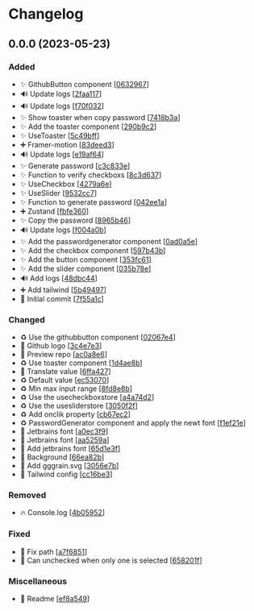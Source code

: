 # Changelog

<a name="0.0.0"></a>
## 0.0.0 (2023-05-23)

### Added

- ✨ GithubButton component [[0632967](https://github.com/Sakoutecher/password-generator/commit/0632967741bb300a7db493705ea46d047e561dff)]
- 🔊 Update logs [[2faa117](https://github.com/Sakoutecher/password-generator/commit/2faa11794d705bd191b767aa65dcfffdead080c3)]
- 🔊 Update logs [[f70f032](https://github.com/Sakoutecher/password-generator/commit/f70f032b088532312cb144a677b324e1ee9cc9b6)]
- ✨ Show toaster when copy password [[7418b3a](https://github.com/Sakoutecher/password-generator/commit/7418b3a77661b86717611f38d02d748810ede911)]
- ✨ Add the toaster component [[290b9c2](https://github.com/Sakoutecher/password-generator/commit/290b9c2ebee9705c1969d6ae13d95545a4bbe4ed)]
- ✨ UseToaster [[5c49bff](https://github.com/Sakoutecher/password-generator/commit/5c49bffba90befd6dcc84bb445f612ac0185b66f)]
- ➕ Framer-motion [[83deed3](https://github.com/Sakoutecher/password-generator/commit/83deed341c30a773ecd282245992d9140f6b2b05)]
- 🔊 Update logs [[e19af64](https://github.com/Sakoutecher/password-generator/commit/e19af649c4ee732eb0e828c69f011177ca158aa6)]
- ✨ Generate password [[c3c833e](https://github.com/Sakoutecher/password-generator/commit/c3c833ec585b9597c68169eebcbaf7ea501bd1d3)]
- ✨ Function to verify checkboxs [[8c3d637](https://github.com/Sakoutecher/password-generator/commit/8c3d6379e28823f2a982181abff9124dc55b2c61)]
- ✨ UseCheckbox [[4279a6e](https://github.com/Sakoutecher/password-generator/commit/4279a6e590897de22fb15594d63409655dff9633)]
- ✨ UseSlider [[9532cc7](https://github.com/Sakoutecher/password-generator/commit/9532cc7d801486bac730940c6b765afd15237892)]
- ✨ Function to generate password [[042ee1a](https://github.com/Sakoutecher/password-generator/commit/042ee1a118a4206692caa8e033ce9bad1df916fa)]
- ➕ Zustand [[fbfe360](https://github.com/Sakoutecher/password-generator/commit/fbfe36082fe51ada7c88a71eee9fac1ae39a6b3f)]
- ✨ Copy the password [[8965b46](https://github.com/Sakoutecher/password-generator/commit/8965b468476af002365629f7b8cbb40e2e4fef37)]
- 🔊 Update logs [[f004a0b](https://github.com/Sakoutecher/password-generator/commit/f004a0bc215cc6f5406f3534d5cf37265e482f91)]
- ✨ Add the passwordgenerator component [[0ad0a5e](https://github.com/Sakoutecher/password-generator/commit/0ad0a5e82b7ba22e0602615eccc330ff1d5b1cb6)]
- ✨ Add the checkbox component [[597b43b](https://github.com/Sakoutecher/password-generator/commit/597b43ba3fd58676172d70ece994e64ede86879e)]
- ✨ Add the button component [[353fc61](https://github.com/Sakoutecher/password-generator/commit/353fc61edd84e571ec4a3ee48677158c6263061b)]
- ✨ Add the slider component [[035b78e](https://github.com/Sakoutecher/password-generator/commit/035b78efdc3d927a70920687d606bf3233ac3006)]
- 🔊 Add logs [[48dbc44](https://github.com/Sakoutecher/password-generator/commit/48dbc449b7b0728cb93a8ddd5dbf01e7ce2c734f)]
- ➕ Add tailwind [[5b49497](https://github.com/Sakoutecher/password-generator/commit/5b49497ed6459591370ae83379ae5b6f69fb6378)]
- 🎉 Initial commit [[7f55a1c](https://github.com/Sakoutecher/password-generator/commit/7f55a1c7a8105b1ccc54ad6814f128d0143d72d3)]

### Changed

- ♻️ Use the githubbutton component [[02067e4](https://github.com/Sakoutecher/password-generator/commit/02067e4741dec23f2ad53c44e53268b40d0ea3af)]
- 🍱 Github logo [[3c4e7e3](https://github.com/Sakoutecher/password-generator/commit/3c4e7e39bddb4c69cc4fd153d7312ae28db71042)]
- 🍱 Preview repo [[ac0a8e6](https://github.com/Sakoutecher/password-generator/commit/ac0a8e6614f328f1a4ef087625f5cbcf8e4aea17)]
- ♻️ Use toaster component [[1d4ae8b](https://github.com/Sakoutecher/password-generator/commit/1d4ae8b37281f16480d6c347a92caf59b5611e83)]
- 🔧 Translate value [[6ffa427](https://github.com/Sakoutecher/password-generator/commit/6ffa427fc8135abecd268684c01bd53c1258670e)]
- ♻️ Default value [[ec53070](https://github.com/Sakoutecher/password-generator/commit/ec53070a30dddf3ac968821c1f172f916ffe3482)]
- ♻️ Min max input range [[8fd8e8b](https://github.com/Sakoutecher/password-generator/commit/8fd8e8ba218fdd24ce81b231db7a103de9fb97ab)]
- ♻️ Use the usecheckboxstore [[a4a74d2](https://github.com/Sakoutecher/password-generator/commit/a4a74d237c2e1549c1e10d44dee14a1ef45bedf2)]
- ♻️ Use the usesliderstore [[3050f2f](https://github.com/Sakoutecher/password-generator/commit/3050f2f5afcb7a42c746fc7c5a82d9b5ce8c0955)]
- ♻️ Add onclik property [[cb67ec2](https://github.com/Sakoutecher/password-generator/commit/cb67ec210d38740ac7441a41176ae67dd1459855)]
- ♻️ PasswordGenerator component and apply the newt font [[f1ef21e](https://github.com/Sakoutecher/password-generator/commit/f1ef21ec67375c039987ce7ece3f6ee461bafab9)]
- 💄 Jetbrains font [[a0ec3f9](https://github.com/Sakoutecher/password-generator/commit/a0ec3f9a142cfa87d08b9ea696a4a2fec10f2819)]
- 💄 Jetbrains font [[aa5259a](https://github.com/Sakoutecher/password-generator/commit/aa5259ab5ee0ff27e143ee913faf8c278b5a612d)]
- 🔧 Add jetbrains font [[65d1e3f](https://github.com/Sakoutecher/password-generator/commit/65d1e3f43b4280da85535b2f16471e37ce7d3cf6)]
- 💄 Background [[66ea82b](https://github.com/Sakoutecher/password-generator/commit/66ea82bd543280847cacd5ec253ef1ba5548691d)]
- 🍱 Add gggrain.svg [[3056e7b](https://github.com/Sakoutecher/password-generator/commit/3056e7bdacdc29d2869b8530a01a072346015985)]
- 🔧 Tailwind config [[cc16be3](https://github.com/Sakoutecher/password-generator/commit/cc16be34a790269cb85c128e38143e241a9ddda6)]

### Removed

- 🔥 Console.log [[4b05952](https://github.com/Sakoutecher/password-generator/commit/4b0595281b5252721c6050e1735e02fd0fe61b1c)]

### Fixed

- 🐛 Fix path [[a7f6851](https://github.com/Sakoutecher/password-generator/commit/a7f6851fa9c38d5eff7f3dc7ea7ad32028369248)]
- 🐛 Can unchecked when only one is selected [[658201f](https://github.com/Sakoutecher/password-generator/commit/658201fee2ddbee681ca1f057276b7f047fec57e)]

### Miscellaneous

- 📝 Readme [[ef8a549](https://github.com/Sakoutecher/password-generator/commit/ef8a54958f980d931026241d2b71a8c8c82c098f)]



